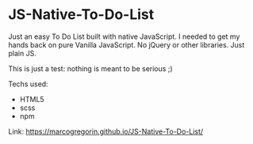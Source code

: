 # JS-Native-To-Do-List
Just an easy To Do List built with native JavaScript. I needed to get my hands back on pure Vanilla JavaScript. No jQuery or other libraries. Just plain JS.

This is just a test: nothing is meant to be serious ;)

Techs used:
- HTML5
- scss
- npm

Link: https://marcogregorin.github.io/JS-Native-To-Do-List/
